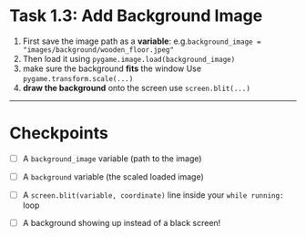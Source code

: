 # Task 1.3: Add Background Image

1. First save the image path as a **variable**: e.g.`background_image = "images/background/wooden_floor.jpeg"`
2. Then load it using `pygame.image.load(background_image)`
3. make sure the background **fits** the window Use `pygame.transform.scale(...)`
4. **draw the background** onto the screen use `screen.blit(...)`
---

# Checkpoints

- [ ] A `background_image` variable (path to the image)

- [ ] A `background` variable (the scaled loaded image)

- [ ] A `screen.blit(variable, coordinate)` line inside your `while running:` loop

- [ ] A background showing up instead of a black screen!
